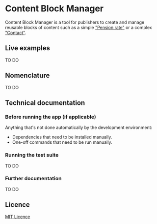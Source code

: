 # Content Block Manager

Content Block Manager is a tool for publishers to create and manage reusable
blocks of content such as a simple ["Pension rate"][] or a complex ["Contact"][].

## Live examples

TO DO

## Nomenclature

TO DO

## Technical documentation

### Before running the app (if applicable)

Anything that's not done automatically by the development environment:

- Dependencies that need to be installed manually.
- One-off commands that need to be run manually.

### Running the test suite

TO DO

### Further documentation

TO DO

## Licence

[MIT Licence][]

["Pension rate"]:
https://github.com/alphagov/publishing-api/blob/main/content_schemas/formats/content_block_pension.jsonnet

["Contact"]:
https://github.com/alphagov/publishing-api/blob/main/content_schemas/formats/content_block_contact.jsonnet

[MIT Licence]:
./LICENCE
